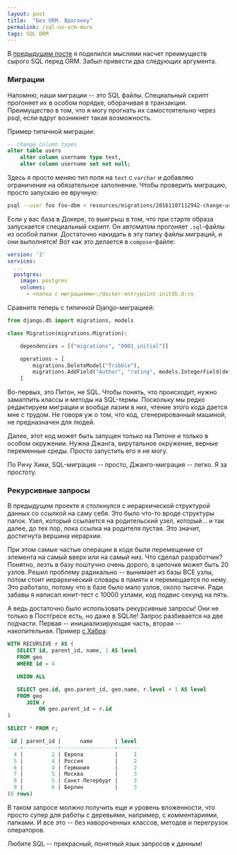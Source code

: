 ```yaml
---
layout: post
title:  "Без ORM. Вдогонку"
permalink: /sql-no-orm-more
tags: SQL ORM
---
```


В [предыдущем посте](/sql-no-orm) я поделился мыслями насчет преимуществ сырого
SQL перед ORM. Забыл привести два следующих аргумента.

### Миграции

Напомню, наши миграции -- это SQL файлы. Специальный скрипт прогоняет их в
особом порядке, оборачивая в транзакции. Преимущество в том, что я могу прогнать
их самостоятельно через psql, если вдруг возникнет такая возможность.

Пример типичной миграции:

~~~ sql
-- change column types
alter table users
    alter column username type text,
    alter column username set not null;
~~~

Здесь я просто меняю тип поля на `text` с `varchar` и добавляю ограничение на
обязательное заполнение. Чтобы проверить миграцию, просто запускаю ее вручную:

~~~ bash
psql --user foo foo-dbm < resources/migrations/20161107112942-change-username.up.sql
~~~

Если у вас база в Докере, то выигрыш в том, что при старте образа запускается
специальный скрипт. Он автоматом прогоняет `.sql`-файлы из особой
папки. Достаточно накидать в эту папку файлы миграций, и они выполнятся! Вот как
это делается в `compose`-файле:

~~~ yaml
version: '2'
services:
  ...
  postgres:
    image: postgres
    volumes:
      - <папка с миграциями>:/docker-entrypoint-initdb.d:ro
~~~

Сравните теперь с типичной Django-миграцией:

~~~ python
from django.db import migrations, models

class Migration(migrations.Migration):

    dependencies = [("migrations", "0001_initial")]

    operations = [
        migrations.DeleteModel("Tribble"),
        migrations.AddField("Author", "rating", models.IntegerField(default=0)),
    ]
~~~

Во-первых, это Питон, не SQL. Чтобы понять, что происходит, нужно замаппить
классы и методы на SQL-термы. Поскольку мы редко редактируем миграции и вообще
лазим в них, чтение этого кода дается мне с трудом. Не говоря уж о том, что код,
сгенерированный машиной, не предназначен для людей.

Далее, этот код может быть запущен только на Питоне и только в особом
окружении. Нужна Джанга, вирутальное окружение, верные переменные среды. Просто
запустить его я не могу.

По Ричу Хики, SQL-миграция -- просто, Джанго-миграция -- легко. Я за простоту.

### Рекурсивные запросы

В предыдущем проекте я столкнулся с иерархической структурой данных со ссылкой
на саму себя. Это было что-то вроде структуры папок. Узел, который ссылается
на родительский узел, который... и так далее, до тех пор, пока ссылка на
родителя пустая. Это значит, достигнута вершина иерархии.

При этом самые частые операции в коде были перемещение от элемента на самый
вверх или на самый низ. Что сделал разработчик? Понятно, лезть в базу поштучно
очень дорого, в цепочке может быть 20 узлов. Решил проблему радикально --
вынимает из базы ВСЕ узлы, потом стоит иерархический словарь в памяти и
перемещается по нему. Это работало, потому что в базе было мало узлов, около
тысячи. Ради забавы я написал юнит-тест с 10000 узлами, код подвис секунд на
пять.

А ведь достаточно было использовать рекурсивные запросы! Они не только в
Постгресе есть, но даже в SQLite! Запрос разбивается на две подчасти. Первая --
инициализирующая часть, вторая -- накопительная. Пример
[с Хабра](https://habrahabr.ru/post/269497/):

~~~ sql
WITH RECURSIVE r AS (
   SELECT id, parent_id, name, 1 AS level
   FROM geo
   WHERE id = 4

   UNION ALL

   SELECT geo.id, geo.parent_id, geo.name, r.level + 1 AS level
   FROM geo
      JOIN r
          ON geo.parent_id = r.id
)

SELECT * FROM r;

 id | parent_id |      name       | level
----+-----------+-----------------+-------
  4 |         2 | Европа          |     1
  5 |         4 | Россия          |     2
  6 |         4 | Германия        |     2
  7 |         5 | Москва          |     3
  8 |         5 | Санкт-Петербург |     3
  9 |         6 | Берлин          |     3
(6 rows)
~~~

В таком запросе молжно получить еще и уровень вложенности, что просто супер для
работы с деревьями, например, с комментариями, папками. И все это -- без
навороченных классов, методов и перегрузок операторов.

Любите SQL -- прекрасный, понятный язык запросов к данным!
